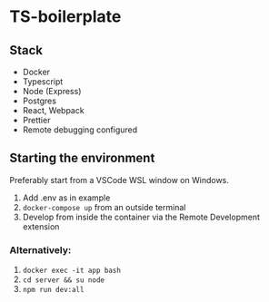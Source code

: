 # TS-boilerplate

## Stack

- Docker
- Typescript
- Node (Express)
- Postgres
- React, Webpack
- Prettier
- Remote debugging configured

## Starting the environment

Preferably start from a VSCode WSL window on Windows.

1. Add .env as in example
2. `docker-compose up` from an outside terminal
3. Develop from inside the container via the Remote Development extension 

### Alternatively:
1. `docker exec -it app bash`
2. `cd server && su node`
3. `npm run dev:all`
